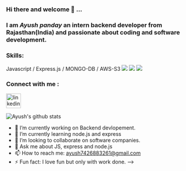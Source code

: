 ### Hi there and welcome 👋 ...
### **I am *Ayush panday* an intern backend developer from Rajasthan(India) and passionate about coding and software development.**

### Skills: 
Javascript / Express.js / MONGO-DB / AWS-S3 
<img src="https://img.shields.io/badge/Node.js-339933?style=for-the-badge&logo=nodedotjs&logoColor=white"/>
<img src="https://img.shields.io/badge/MongoDB-4EA94B?style=for-the-badge&logo=mongodb&logoColor=white" />
<img src="https://img.shields.io/badge/GIT-E44C30?style=for-the-badge&logo=git&logoColor=white"/>

 ### Connect with me :
[<img src='https://cdn.jsdelivr.net/npm/simple-icons@3.0.1/icons/linkedin.svg' alt='linkedin' height='40'>](https://www.linkedin.com/in/ayush-panday-799b3120b//) 


![Ayush's github stats](https://github-readme-stats.vercel.app/api?username=AyushPanday1)
- 🔭 I’m currently working on Backend devlopement.
- 🌱 I’m currently learning node.js and express
- 👯 I’m looking to collaborate on software companies.
- 💬 Ask me about JS, express and node.js
- 📫 How to reach me:  ayush7426883261@gmail.com
- ⚡ Fun fact: I love fun but only with work done.
-->





